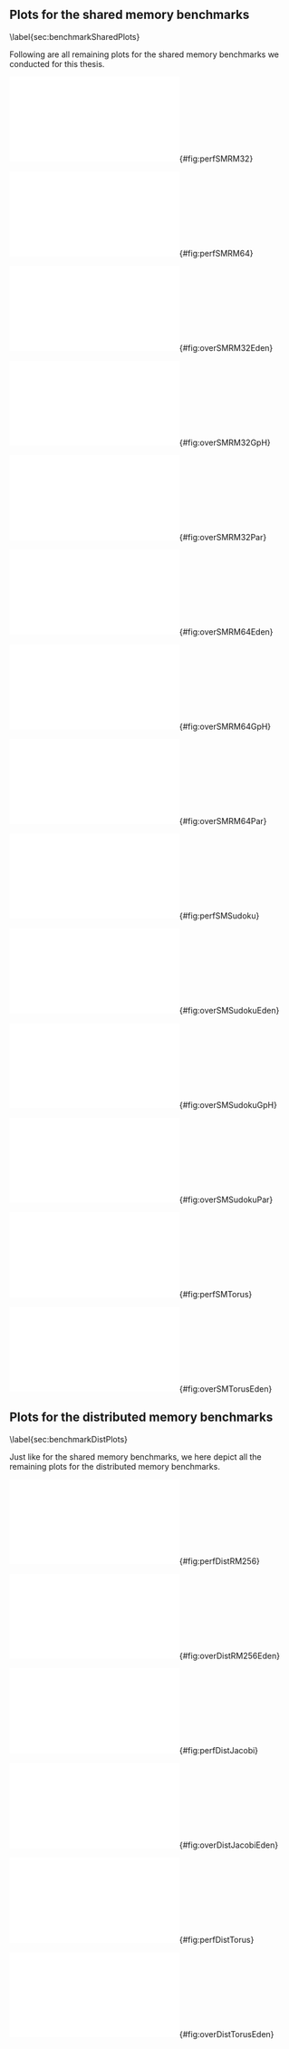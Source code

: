 ## Plots for the shared memory benchmarks

\label{sec:benchmarkSharedPlots}

Following are all remaining plots for the shared memory benchmarks we
conducted for this thesis.

![Parallel speedup of shared-memory Rabin--Miller test \enquote{11213 32}.](src/img/perfSMRM32.pdf){#fig:perfSMRM32}

![Parallel speedup of shared-memory Rabin--Miller test \enquote{11213 64}.](src/img/perfSMRM64.pdf){#fig:perfSMRM64}

![Mean overhead for shared-memory Rabin–-Miller test \enquote{11213 32} vs Eden CP.](src/img/overSMRM32Eden.pdf){#fig:overSMRM32Eden}

![Mean overhead for shared-memory Rabin–-Miller test \enquote{11213 32} vs GpH.](src/img/overSMRM32GpH.pdf){#fig:overSMRM32GpH}

![Mean overhead for shared-memory Rabin–-Miller test \enquote{11213 32} vs `Par` monad.](src/img/overSMRM32Par.pdf){#fig:overSMRM32Par}

![Mean overhead for shared-memory Rabin–-Miller test \enquote{11213 64} vs Eden CP.](src/img/overSMRM64Eden.pdf){#fig:overSMRM64Eden}

![Mean overhead for shared-memory Rabin–-Miller test \enquote{11213 64} vs GpH.](src/img/overSMRM64GpH.pdf){#fig:overSMRM64GpH}

![Mean overhead for shared-memory Rabin–-Miller test \enquote{11213 64} vs `Par` Monad.](src/img/overSMRM64Par.pdf){#fig:overSMRM64Par}

![Parallel speedup of shared-memory Sudoku \enquote{1000}.](src/img/perfSMSudoku.pdf){#fig:perfSMSudoku}

![Mean overhead for shared-memory Sudoku \enquote{1000} vs Eden CP.](src/img/overSMSudokuEden.pdf){#fig:overSMSudokuEden}

![Mean overhead for shared-memory Sudoku \enquote{1000} vs GpH.](src/img/overSMSudokuGpH.pdf){#fig:overSMSudokuGpH}

![Mean overhead for shared-memory Sudoku \enquote{1000} vs `Par` Monad.](src/img/overSMSudokuPar.pdf){#fig:overSMSudokuPar}

![Parallel speedup of shared-memory Gentleman \enquote{512}.](src/img/perfSMTorus.pdf){#fig:perfSMTorus}

![Mean overhead for shared-memory speedup of Gentleman \enquote{512} vs Eden CP.](src/img/overSMTorusEden.pdf){#fig:overSMTorusEden}

## Plots for the distributed memory benchmarks

\label{sec:benchmarkDistPlots}

Just like for the shared memory benchmarks, we here depict all the remaining
plots for the distributed memory benchmarks.

![Parallel speedup of distributed-memory Rabin-–Miller test \enquote{44497 256}.](src/img/perfDistRM256.pdf){#fig:perfDistRM256}

![Mean overhead for distributed-memory Rabin-–Miller test \enquote{44497 256} vs Eden.](src/img/overDistRM256Eden.pdf){#fig:overDistRM256Eden}

![Parallel speedup of distributed-memory Jacobi sum test \enquote{3217}.](src/img/perfDistJacobi.pdf){#fig:perfDistJacobi}

![Mean overhead for distributed-memory Jacobi sum test \enquote{3217} vs Eden.](src/img/overDistJacobiEden.pdf){#fig:overDistJacobiEden}

![Parallel speedup of distributed-memory Gentleman \enquote{4096}.](src/img/perfDistTorus.pdf){#fig:perfDistTorus}

![Mean overhead for distributed-memory Gentleman \enquote{4096} vs Eden.](src/img/overDistTorusEden.pdf){#fig:overDistTorusEden}
